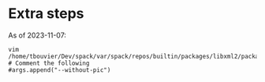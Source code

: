 # Extra steps

As of 2023-11-07:

```console
vim /home/tbouvier/Dev/spack/var/spack/repos/builtin/packages/libxml2/package.py
# Comment the following
#args.append("--without-pic")
```
